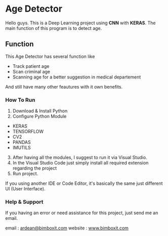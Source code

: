 # Age Detector

Hello guys. This is a Deep Learning project using **CNN** with **KERAS**. The main function of this program is to detect age.

## Function

This Age Detector has several function like

- Track patient age
- Scan criminal age
- Scanning age for a better suggestion in medical departement

And still have many other feautures with it own benefits.

### How To Run

1. Download & Install Python
2. Configure Python Module
  - KERAS
  - TENSORFLOW
  - CV2
  - PANDAS
  - IMUTILS
3. After having all the modules, I suggest to run it via Visual Studio. 
4. In the Visual Studio Code just simply install all required extension regarding the project
5. Run project.

If you using another IDE or Code Editor, it's basically the same just different UI (User Interface).

### Help & Support

If you having an error or need assistance for this project, just send me an email.

email   : ardean@bimboxit.com
website : www.bimboxit.com
